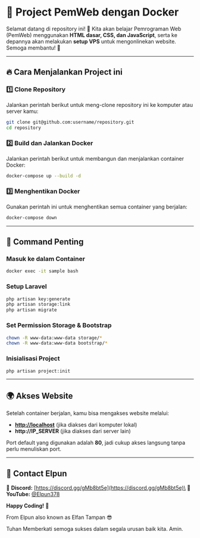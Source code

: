# 📌 Project PemWeb dengan Docker

Selamat datang di repository ini! 🚀 Kita akan belajar Pemrograman Web (PemWeb) menggunakan **HTML dasar, CSS, dan JavaScript**, serta ke depannya akan melakukan **setup VPS** untuk mengonlinekan website. Semoga membantu! 🎉

---

## 🔥 Cara Menjalankan Project ini

### 1️⃣ Clone Repository

Jalankan perintah berikut untuk meng-clone repository ini ke komputer atau server kamu:

```bash
git clone git@github.com:username/repository.git
cd repository
```

### 2️⃣ Build dan Jalankan Docker

Jalankan perintah berikut untuk membangun dan menjalankan container Docker:

```bash
docker-compose up --build -d
```

### 3️⃣ Menghentikan Docker

Gunakan perintah ini untuk menghentikan semua container yang berjalan:

```bash
docker-compose down
```

---

## 🚀 Command Penting

### Masuk ke dalam Container

```bash
docker exec -it sample bash
```

### Setup Laravel

```bash
php artisan key:generate
php artisan storage:link
php artisan migrate
```

### Set Permission Storage & Bootstrap

```bash
chown -R www-data:www-data storage/*
chown -R www-data:www-data bootstrap/*
```

### Inisialisasi Project

```bash
php artisan project:init
```

---

## 🌍 Akses Website

Setelah container berjalan, kamu bisa mengakses website melalui:

- **[http://localhost](http://localhost)** (jika diakses dari komputer lokal)
- **http\://IP\_SERVER** (jika diakses dari server lain)

Port default yang digunakan adalah **80**, jadi cukup akses langsung tanpa perlu menuliskan port.

---

## 📢 Contact Elpun

📌 **Discord:** [https://discord.gg/gMb8bt5e](https://discord.gg/gMb8bt5e)\
📌 **YouTube:** [@Elpun378](https://www.youtube.com/@Elpun378)

**Happy Coding!** 🚀

From Elpun also known as Elfan Tampan 😎

Tuhan Memberkati semoga sukses dalam segala urusan baik kita. Amin.


